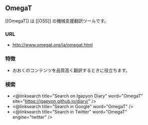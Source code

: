 ## OmegaT

[[OmegaT]] は [[OSS]] の機械支援翻訳ツールです。

### URL

* http://www.omegat.org/ja/omegat.html

### 特徴

* おおくのコンテンツを品質高く翻訳するときに役立ちます。

### 検索

* <@linksearch title="Search on Igapyon Diary" word="OmegaT" site="https://igapyon.github.io/diary/" />
* <@linksearch title="Search in Google" word="OmegaT" />
* <@linksearch title="Search in Twitter" word="OmegaT" engine="twitter" />

